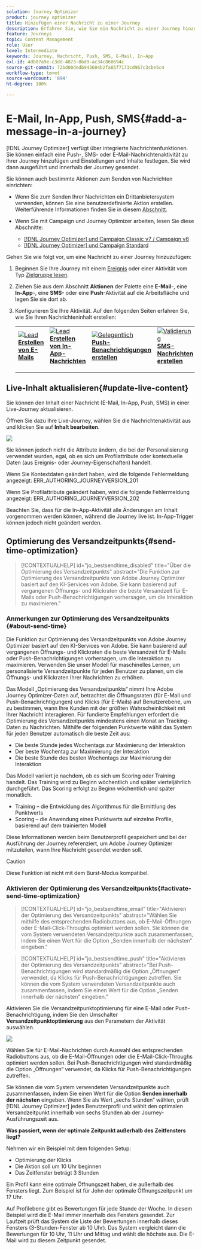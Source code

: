 ```yaml
---
solution: Journey Optimizer
product: journey optimizer
title: Hinzufügen einer Nachricht zu einer Journey
description: Erfahren Sie, wie Sie ein Nachricht zu einer Journey hinzufügen können
feature: Journeys
topic: Content Management
role: User
level: Intermediate
keywords: Journey, Nachricht, Push, SMS, E-Mail, In-App
exl-id: 4db07a9e-c3dd-4873-8bd9-ac34c860694c
source-git-commit: 72bd00dedb943604b2fa85f7173cd967c3cbe5c4
workflow-type: tm+mt
source-wordcount: '894'
ht-degree: 100%

---
```


# E-Mail, In-App, Push, SMS{#add-a-message-in-a-journey}

[!DNL Journey Optimizer] verfügt über integrierte Nachrichtenfunktionen. Sie können einfach eine Push-, SMS- oder E-Mail-Nachrichtenaktivität zu Ihrer Journey hinzufügen und Einstellungen und Inhalte festlegen. Sie wird dann ausgeführt und innerhalb der Journey gesendet.

Sie können auch bestimmte Aktionen zum Senden von Nachrichten einrichten:

* Wenn Sie zum Senden Ihrer Nachrichten ein Drittanbietersystem verwenden, können Sie eine benutzerdefinierte Aktion erstellen. Weiterführende Informationen finden Sie in diesem [Abschnitt](../action/action.md).

* Wenn Sie mit Campaign und Journey Optimizer arbeiten, lesen Sie diese Abschnitte:

   * [[!DNL Journey Optimizer] und Campaign Classic v7 / Campaign v8](../action/acc-action.md)
   * [[!DNL Journey Optimizer] und Campaign Standard](../action/acs-action.md)

Gehen Sie wie folgt vor, um eine Nachricht zu einer Journey hinzuzufügen:

1. Beginnen Sie Ihre Journey mit einem [Ereignis](general-events.md) oder einer Aktivität vom Typ [Zielgruppe lesen](read-audience.md).

1. Ziehen Sie aus dem Abschnitt **Aktionen** der Palette eine **E-Mail**-, eine **In-App**-, eine **SMS-** oder eine **Push**-Aktivität auf die Arbeitsfläche und legen Sie sie dort ab.

1. Konfigurieren Sie Ihre Aktivität. Auf den folgenden Seiten erfahren Sie, wie Sie Ihren Nachrichteninhalt erstellen:

   <table style="table-layout:fixed">
   <tr style="border: 0;">
   <td>
   <a href="../email/create-email.md">
   <img alt="Lead" src="../assets/do-not-localize/email.jpg">
   </a>
   <div><a href="../email/create-email.md"><strong>Erstellen von E-Mails</strong>
   </div>
   <p>
   </td>
   <td>
   <a href="../in-app/create-in-app.md">
   <img alt="Lead" src="../assets/do-not-localize/in-app.jpg">
   </a>
   <div><a href="../in-app/create-in-app.md"><strong>Erstellen von In-App-Nachrichten</strong>
   </div>
   <p>
   </td>
   <td>
   <a href="../push/create-push.md">
   <img alt="Gelegentlich" src="../assets/do-not-localize/push.jpg">
   </a>
   <div>
   <a href="../push/create-push.md"><strong>Push-Benachrichtigungen erstellen<strong></a>
   </div>
   <p>
   </td>
   <td>
   <a href="../sms/create-sms.md">
   <img alt="Validierung" src="../assets/do-not-localize/sms.jpg">
   </a>
   <div>
   <a href="../sms/create-sms.md"><strong>SMS-Nachrichten erstellen</strong></a>
   </div>
   <p>
   </td>
   </tr>
   </table>

## Live-Inhalt aktualisieren{#update-live-content}

Sie können den Inhalt einer Nachricht (E-Mail, In-App, Push, SMS) in einer Live-Journey aktualisieren.

Öffnen Sie dazu Ihre Live-Journey, wählen Sie die Nachrichtenaktivität aus und klicken Sie auf **Inhalt bearbeiten**.

![](assets/add-a-message2.png)

Sie können jedoch nicht die Attribute ändern, die bei der Personalisierung verwendet wurden, egal, ob es sich um Profilattribute oder kontextuelle Daten (aus Ereignis- oder Journey-Eigenschaften) handelt.

Wenn Sie Kontextdaten geändert haben, wird die folgende Fehlermeldung angezeigt: ERR_AUTHORING_JOURNEYVERSION_201

Wenn Sie Profilattribute geändert haben, wird die folgende Fehlermeldung angezeigt: ERR_AUTHORING_JOURNEYVERSION_202

Beachten Sie, dass für die In-App-Aktivität alle Änderungen am Inhalt vorgenommen werden können, während die Journey live ist. In-App-Trigger können jedoch nicht geändert werden.

## Optimierung des Versandzeitpunkts{#send-time-optimization}

>[!CONTEXTUALHELP]
>id="jo_bestsendtime_disabled"
>title="Über die Optimierung des Versandzeitpunkts"
>abstract="Die Funktion zur Optimierung des Versandzeitpunkts von Adobe Journey Optimizer basiert auf den KI-Services von Adobe. Sie kann basierend auf vergangenen Öffnungs- und Klickraten die beste Versandzeit für E-Mails oder Push-Benachrichtigungen vorhersagen, um die Interaktion zu maximieren."

### Anmerkungen zur Optimierung des Versandzeitpunkts {#about-send-time}

Die Funktion zur Optimierung des Versandzeitpunkts von Adobe Journey Optimizer basiert auf den KI-Services von Adobe. Sie kann basierend auf vergangenen Öffnungs- und Klickraten die beste Versandzeit für E-Mails oder Push-Benachrichtigungen vorhersagen, um die Interaktion zu maximieren. Verwenden Sie unser Modell für maschinelles Lernen, um personalisierte Versandzeitpunkte für jeden Benutzer zu planen, um die Öffnungs- und Klickraten Ihrer Nachrichten zu erhöhen.

Das Modell „Optimierung des Versandzeitpunkts“ nimmt Ihre Adobe Journey Optimizer-Daten auf, betrachtet die Öffnungsraten (für E-Mail und Push-Benachrichtigungen) und Klicks (für E-Mails) auf Benutzerebene, um zu bestimmen, wann Ihre Kunden mit der größten Wahrscheinlichkeit mit Ihrer Nachricht interagieren. Für fundierte Empfehlungen erfordert die Optimierung des Versandzeitpunkts mindestens einen Monat an Tracking-Daten zu Nachrichten. Mithilfe der folgenden Punktwerte wählt das System für jeden Benutzer automatisch die beste Zeit aus:

* Die beste Stunde jedes Wochentags zur Maximierung der Interaktion
* Der beste Wochentag zur Maximierung der Interaktion
* Die beste Stunde des besten Wochentags zur Maximierung der Interaktion

Das Modell variiert je nachdem, ob es sich um Scoring oder Training handelt. Das Training wird zu Beginn wöchentlich und später vierteljährlich durchgeführt. Das Scoring erfolgt zu Beginn wöchentlich und später monatlich.

* Training – die Entwicklung des Algorithmus für die Ermittlung des Punktwerts
* Scoring – die Anwendung eines Punktwerts auf einzelne Profile, basierend auf dem trainierten Modell

Diese Informationen werden beim Benutzerprofil gespeichert und bei der Ausführung der Journey referenziert, um Adobe Journey Optimizer mitzuteilen, wann Ihre Nachricht gesendet werden soll.

>[!CAUTION]
>
>Diese Funktion ist nicht mit dem Burst-Modus kompatibel.

### Aktivieren der Optimierung des Versandzeitpunkts{#activate-send-time-optimization}

>[!CONTEXTUALHELP]
>id="jo_bestsendtime_email"
>title="Aktivieren der Optimierung des Versandzeitpunkts"
>abstract="Wählen Sie mithilfe des entsprechenden Radiobuttons aus, ob E-Mail-Öffnungen oder E-Mail-Click-Throughs optimiert werden sollen. Sie können die vom System verwendeten Versandzeitpunkte auch zusammenfassen, indem Sie einen Wert für die Option „Senden innerhalb der nächsten“ eingeben."

>[!CONTEXTUALHELP]
>id="jo_bestsendtime_push"
>title="Aktivieren der Optimierung des Versandzeitpunkts"
>abstract="Bei Push-Benachrichtigungen wird standardmäßig die Option „Öffnungen“ verwendet, da Klicks für Push-Benachrichtigungen zutreffen. Sie können die vom System verwendeten Versandzeitpunkte auch zusammenfassen, indem Sie einen Wert für die Option „Senden innerhalb der nächsten“ eingeben."

Aktivieren Sie die Versandzeitpunktoptimierung für eine E-Mail oder Push-Benachrichtigung, indem Sie den Umschalter **Versandzeitpunktoptimierung** aus den Parametern der Aktivität auswählen.

![](../building-journeys/assets/jo-message5.png)

Wählen Sie für E-Mail-Nachrichten durch Auswahl des entsprechenden Radiobuttons aus, ob die E-Mail-Öffnungen oder die E-Mail-Click-Throughs optimiert werden sollen. Bei Push-Benachrichtigungen wird standardmäßig die Option „Öffnungen“ verwendet, da Klicks für Push-Benachrichtigungen zutreffen.

Sie können die vom System verwendeten Versandzeitpunkte auch zusammenfassen, indem Sie einen Wert für die Option **Senden innerhalb der nächsten** eingeben. Wenn Sie als Wert „sechs Stunden“ wählen, prüft [!DNL Journey Optimizer] jedes Benutzerprofil und wählt den optimalen Versandzeitpunkt innerhalb von sechs Stunden ab der Journey-Ausführungszeit aus.

**Was passiert, wenn der optimale Zeitpunkt außerhalb des Zeitfensters liegt?**

Nehmen wir ein Beispiel mit dem folgenden Setup:

* Optimierung der Klicks
* Die Aktion soll um 10 Uhr beginnen
* Das Zeitfenster beträgt 3 Stunden

Ein Profil kann eine optimale Öffnungszeit haben, die außerhalb des Fensters liegt. Zum Beispiel ist für John der optimale Öffnungszeitpunkt um 17 Uhr.

Auf Profilebene gibt es Bewertungen für jede Stunde der Woche. In diesem Beispiel wird die E-Mail immer innerhalb des Fensters gesendet. Zur Laufzeit prüft das System die Liste der Bewertungen innerhalb dieses Fensters (3-Stunden-Fenster ab 10 Uhr). Das System vergleicht dann die Bewertungen für 10 Uhr, 11 Uhr und Mittag und wählt die höchste aus. Die E-Mail wird zu diesem Zeitpunkt gesendet.
